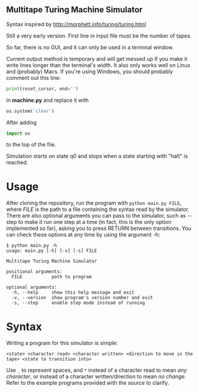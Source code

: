 ## Multitape Turing Machine Simulator

Syntax inspired by http://morphett.info/turing/turing.html

Still a very early version. First line in input file must be the number of tapes.

So far, there is no GUI, and it can only be used in a terminal window.

Current output method is temporary and will get messed up if you make it write lines longer than the terminal's width.
It also only works well on Linux and (probably) Macs. If you're using Windows, you should probably comment out this line:
```python
print(reset_cursor, end='')
```
in __machine.py__ and replace it with
```python
os.system('clear')
```
After adding
```python
import os
```
to the top of the file.

Simulation starts on state q0 and stops when a state starting with "halt" is reached.

# Usage
After cloning the repository, run the program with `python main.py FILE`, where _FILE_ is the path to a file containing the syntax read by the simulator. There are also optional arguments you can pass to the simulator, such as --step to make it run one step at a time (in fact, this is the only option implemented so far), asking you to press RETURN between transitions. You can check these options at any time by using the argument -h:
```
$ python main.py -h
usage: main.py [-h] [-v] [-s] FILE

Multitape Turing Machine Simulator

positional arguments:
  FILE           path to program

optional arguments:
  -h, --help     show this help message and exit
  -v, --version  show program's version number and exit
  -s, --step     enable step mode instead of running
```

# Syntax
Writing a program for this simulator is simple:
```
<state> <character read> <character written> <direction to move in the tape> <state to transition into>
```
Use `_` to represent spaces, and `*` instead of a character read to mean _any character_, or instead of a character written/direction to mean _no change_. Refer to the example programs provided with the source to clarify.
